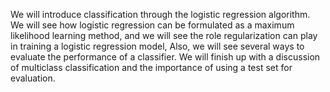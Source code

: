 We will introduce classification through the logistic regression algorithm. We will see how logistic regression can be formulated as a maximum likelihood learning method, and we will see the role regularization can play in training a logistic regression model, Also, we will see several ways to evaluate the performance of a classifier. We will finish up with a discussion of multiclass classification and the importance of using a test set for evaluation.
